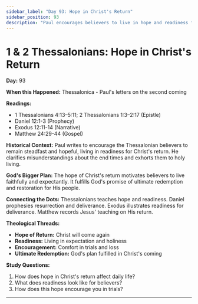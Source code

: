 ```yaml
---
sidebar_label: "Day 93: Hope in Christ's Return"
sidebar_position: 93
description: "Paul encourages believers to live in hope and readiness for Christ's return."
---
```


# 1 & 2 Thessalonians: Hope in Christ's Return

**Day:** 93

**When this Happened:** Thessalonica - Paul's letters on the second coming

**Readings:**
- 1 Thessalonians 4:13–5:11; 2 Thessalonians 1:3–2:17 (Epistle)
- Daniel 12:1-3 (Prophecy)
- Exodus 12:11-14 (Narrative)
- Matthew 24:29-44 (Gospel)

**Historical Context:** Paul writes to encourage the Thessalonian believers to remain steadfast and hopeful, living in readiness for Christ's return. He clarifies misunderstandings about the end times and exhorts them to holy living.

**God's Bigger Plan:** The hope of Christ's return motivates believers to live faithfully and expectantly. It fulfills God's promise of ultimate redemption and restoration for His people.

**Connecting the Dots:** Thessalonians teaches hope and readiness. Daniel prophesies resurrection and deliverance. Exodus illustrates readiness for deliverance. Matthew records Jesus' teaching on His return.

****Theological Threads:****
- **Hope of Return:** Christ will come again
- **Readiness:** Living in expectation and holiness
- **Encouragement:** Comfort in trials and loss
- **Ultimate Redemption:** God's plan fulfilled in Christ's coming

**Study Questions:**
1. How does hope in Christ's return affect daily life?
2. What does readiness look like for believers?
3. How does this hope encourage you in trials?

---
